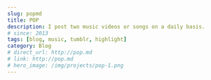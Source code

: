 ```yaml
---
slug: popmd
title: POP
description: I post two music videos or songs on a daily basis.
# since: 2013
tags: [blog, music, tumblr, highlight]
category: Blog
# direct_url: http://pop.md
# link: http://pop.md
# hero_image: /img/projects/pop-1.png
---
```

